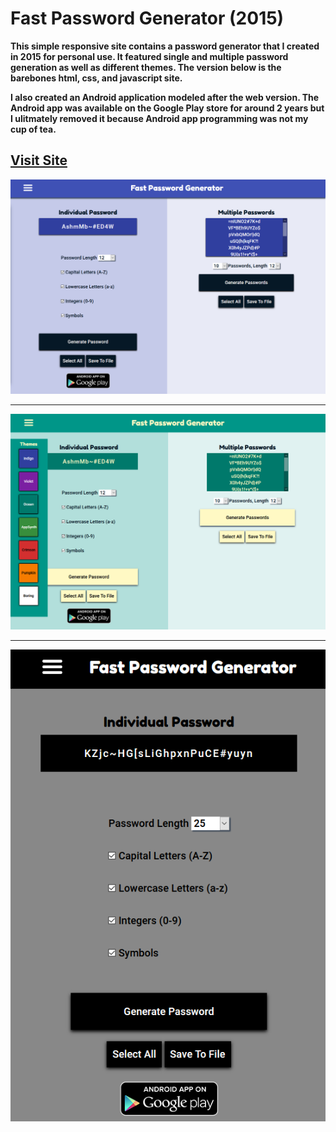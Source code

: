 # Fast Password Generator (2015)
**This simple responsive site contains a password generator that I created in 2015 for personal use. It featured single and multiple password generation as well as different themes. The version below is the barebones html, css, and javascript site.** 

**I also created an Android application modeled after the web version. The Android app was available on the Google Play store for around 2 years but I ulitmately removed it because Android app programming was not my cup of tea.**

## [Visit Site](https://sbullard.github.io/password-website/)

<p align="center"><img src="images/screenshot1.PNG" max-width="600px"></p>

---

<p align="center"><img src="images/sreenshot2.PNG" max-width="600px"></p>

---

<p align="center"><img src="images/screenshot3.PNG" max-height="600px"></p>
